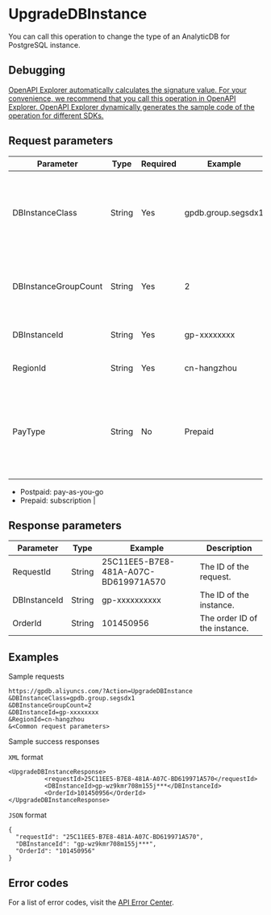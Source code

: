 # UpgradeDBInstance

You can call this operation to change the type of an AnalyticDB for PostgreSQL instance.

## Debugging

[OpenAPI Explorer automatically calculates the signature value. For your convenience, we recommend that you call this operation in OpenAPI Explorer. OpenAPI Explorer dynamically generates the sample code of the operation for different SDKs.](https://api.aliyun.com/#product=gpdb&api=UpgradeDBInstance&type=RPC&version=2016-05-03)

## Request parameters

|Parameter|Type|Required|Example|Description|
|---------|----|--------|-------|-----------|
|DBInstanceClass|String|Yes|gpdb.group.segsdx1|The instance type. For more information, see [Instance types](https://help.aliyun.com/document_detail/86942.html?spm=a2c4g.11186623.2.14.326b72932oCiGD#concept-d1p-13m-q2b). |
|DBInstanceGroupCount|String|Yes|2|The number of compute nodes of the instance. |
|DBInstanceId|String|Yes|gp-xxxxxxxx|The ID of the instance. |
|RegionId|String|Yes|cn-hangzhou|The region ID of the instance. |
|PayType|String|No|Prepaid|The billing method of the instance. Default value: Postpaid. Valid values:

-   Postpaid: pay-as-you-go
-   Prepaid: subscription |

## Response parameters

|Parameter|Type|Example|Description|
|---------|----|-------|-----------|
|RequestId|String|25C11EE5-B7E8-481A-A07C-BD619971A570|The ID of the request. |
|DBInstanceId|String|gp-xxxxxxxxxx|The ID of the instance. |
|OrderId|String|101450956|The order ID of the instance. |

## Examples

Sample requests

```
https://gpdb.aliyuncs.com/?Action=UpgradeDBInstance
&DBInstanceClass=gpdb.group.segsdx1
&DBInstanceGroupCount=2
&DBInstanceId=gp-xxxxxxxx
&RegionId=cn-hangzhou
&<Common request parameters>
```

Sample success responses

`XML` format

```
<UpgradeDBInstanceResponse>
          <requestId>25C11EE5-B7E8-481A-A07C-BD619971A570</requestId>
          <DBInstanceId>gp-wz9kmr708m155j***</DBInstanceId>
          <OrderId>101450956</OrderId>
</UpgradeDBInstanceResponse>
```

`JSON` format

```
{
  "requestId": "25C11EE5-B7E8-481A-A07C-BD619971A570",
  "DBInstanceId": "gp-wz9kmr708m155j***",
  "OrderId": "101450956"
}
```

## Error codes

For a list of error codes, visit the [API Error Center](https://error-center.alibabacloud.com/status/product/gpdb).

